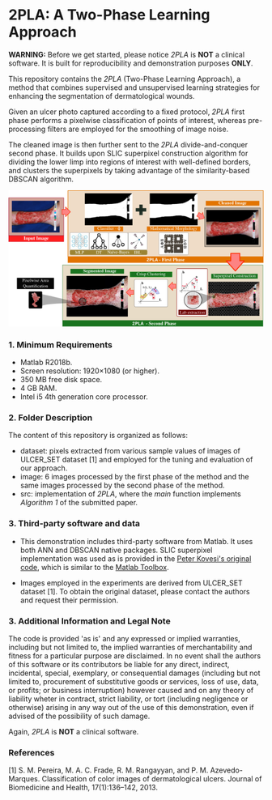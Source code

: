 # 2PLA: A Two-Phase Learning Approach

**WARNING:** Before we get started, please notice *2PLA* is **NOT** a clinical software. It is built for reproducibility and demonstration purposes **ONLY**.

This repository contains the *2PLA* (Two-Phase Learning Approach), a method that combines supervised and unsupervised learning strategies for enhancing the segmentation of dermatological wounds.

Given an ulcer photo captured according to a fixed protocol, *2PLA* first phase performs a pixelwise classification of points of interest, whereas pre-processing filters are employed for the smoothing of image noise.

The cleaned image is then further sent to the *2PLA* divide-and-conquer second phase. It builds upon SLIC superpixel construction algorithm for dividing the lower limp into regions of interest with well-defined borders, and clusters the superpixels by taking advantage of the similarity-based DBSCAN algorithm.

<p align="center">
<img src="Figure 1.png">
</p>

### 1. Minimum Requirements

* Matlab R2018b.
* Screen resolution: 1920×1080 (or higher).
* 350 MB free disk space.
* 4 GB RAM.
* Intel i5 4th generation core processor.

### 2. Folder Description

The content of this repository is organized as follows:

* dataset: pixels extracted from various sample values of images of ULCER_SET dataset [1] and employed for the tuning and evaluation of our approach.
* image: 6 images processed by the first phase of the method and the same images processed by the second phase of the method.
* src: implementation of *2PLA*, where the *main* function implements *Algorithm 1* of the submitted paper. 

### 3. Third-party software and data

* This demonstration includes third-party software from Matlab. It uses both ANN and DBSCAN native packages. SLIC superpixel implementation was used as is provided in the [Peter Kovesi's original code](https://www.peterkovesi.com/matlabfns/index.html), which is similar to the [Matlab Toolbox](https://www.mathworks.com/help/images/ref/superpixels.html).

* Images employed in the experiments are derived from ULCER_SET dataset [1]. To obtain the original dataset, please contact the authors and request their permission.

### 3. Additional Information and Legal Note

The code is provided 'as is' and any expressed or implied warranties, including but not limited to, the implied warranties of merchantability and fitness for a particular purpose are disclaimed. In no event shall the authors of this software or its contributors be liable for any direct, indirect, incidental, special, exemplary, or consequential damages (including but not limited to, procurement of substitutive goods or services, loss of use, data, or profits; or business interruption) however caused and on any theory of liability wheter in contract, strict liability, or tort (including negligence or otherwise) arising in any way out of the use of this demonstration, even if advised of the possibility of such damage.

Again, *2PLA* is **NOT** a clinical software.

### References

[1] S. M. Pereira, M. A. C. Frade, R. M. Rangayyan, and P. M. Azevedo-Marques. Classification of color images of dermatological ulcers. Journal of Biomedicine and Health, 17(1):136–142, 2013.
